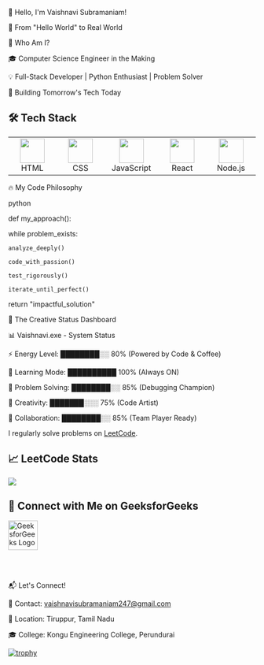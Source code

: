 👋 Hello, I'm Vaishnavi Subramaniam!

🌟 From "Hello World" to Real World

🎯 Who Am I?

🎓 Computer Science Engineer in the Making

💡 Full-Stack Developer | Python Enthusiast | Problem Solver

🚀 Building Tomorrow's Tech Today



## 🛠 Tech Stack

<table>
  <tr>
    <td align="center" width="100">
      <img src="https://cdn.jsdelivr.net/gh/devicons/devicon/icons/html5/html5-original.svg" width="50"/><br>HTML
    </td>
    <td align="center" width="100">
      <img src="https://cdn.jsdelivr.net/gh/devicons/devicon/icons/css3/css3-original.svg" width="50"/><br>CSS
    </td>
    <td align="center" width="100">
      <img src="https://cdn.jsdelivr.net/gh/devicons/devicon/icons/javascript/javascript-original.svg" width="50"/><br>JavaScript
    </td>
    <td align="center" width="100">
      <img src="https://cdn.jsdelivr.net/gh/devicons/devicon/icons/react/react-original.svg" width="50"/><br>React
    </td>
    <td align="center" width="100">
      <img src="https://cdn.jsdelivr.net/gh/devicons/devicon/icons/nodejs/nodejs-original.svg" width="50"/><br>Node.js
    </td>
  </tr>
</table>


🔥 My Code Philosophy

python

def my_approach():

while problem_exists:

    analyze_deeply()
    
    code_with_passion()
    
    test_rigorously()
    
    iterate_until_perfect()
    
return "impactful_solution"

🎪 The Creative Status Dashboard

📊 Vaishnavi.exe - System Status

⚡ Energy Level: ████████░░ 80% (Powered by Code & Coffee)

🧠 Learning Mode: ██████████ 100% (Always ON)

🔧 Problem Solving: ████████░░ 85% (Debugging Champion)

🎨 Creativity: ███████░░░ 75% (Code Artist)

🤝 Collaboration: ████████░░ 85% (Team Player Ready)


I regularly solve problems on [LeetCode](https://leetcode.com/vaishnavisubramaniam/).  

## 📈 LeetCode Stats

<p>
  <img src="https://leetcard.jacoblin.cool/vaishnavisubramaniam?ext=contest" />
</p>

## 📗 Connect with Me on GeeksforGeeks


  <a href="https://auth.geeksforgeeks.org/user/vaishnavis08/profile" target="_blank">
    <img src="https://upload.wikimedia.org/wikipedia/commons/4/43/GeeksforGeeks.svg" width="60" alt="GeeksforGeeks Logo"/>
  </a>


<br><br>

📬 Let's Connect!<br>

📧 Contact: vaishnavisubramaniam247@gmail.com

📍 Location: Tiruppur, Tamil Nadu

🎓 College: Kongu Engineering College, Perundurai

[![trophy](https://github-profile-trophy.vercel.app/?username=VaishnaviSubramaniam08&theme=radical)](https://github.com/ryo-ma/github-profile-trophy)
